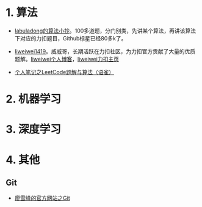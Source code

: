 # 1. 算法



- [labuladong的算法小抄](https://github.com/labuladong/fucking-algorithm)。100多道题，分门别类，先讲某个算法，再讲该算法下对应的力扣题目，Github标星已经80多k了。

- [liweiwei1419](https://github.com/liweiwei1419)。威威哥，长期活跃在力扣社区，为力扣官方贡献了大量的优质题解。[liweiwei个人博客](https://liweiwei1419.gitee.io/leetcode-algo/about/)，[liweiwei力扣主页](https://leetcode-cn.com/u/liweiwei1419/)

- [个人笔记之LeetCode题解与算法（语雀）](https://www.yuque.com/zhcz/leetcode)

# 2. 机器学习



# 3. 深度学习



# 4. 其他

## Git

- [廖雪峰的官方网站之Git](https://www.liaoxuefeng.com/wiki/896043488029600)





